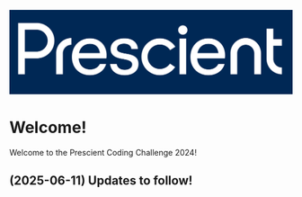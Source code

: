 ![img](img/header.png)

# Welcome!

Welcome to the Prescient Coding Challenge 2024!

## (2025-06-11) Updates to follow!